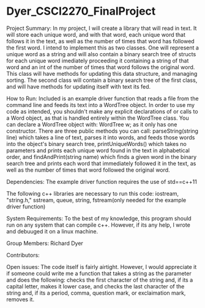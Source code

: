 # Dyer_CSCI2270_FinalProject

Project Summary:
  In my project, I will create a library that will read in text. It will store each unique word, and with that word, each unique word that follows it in the text, as well as the number of times that word has followed the first word. I intend to implement this as two classes. One will represent a unique word as a string and will also contain a binary search tree of structs for each unique word imediately proceeding it containing a string of that word and an int of the number of times that word follows the original word. This class will have methods for updating this data structure, and managing sorting. The second class will contain a binary search tree of the first class, and will have methods for updating itself with text its fed.
  
How to Run:
  Included is an example driver function that reads a file from the command line and feeds its text into a WordTree object. In order to use my code as intended, you shouldn't make any explicit declarations of or calls to a Word object, as that is handled entirely within the WordTree class. You can declare a WordTree object with:
  WordTree w;
as it only has one constructor. There are three public methods you can call: parseString(string line) which takes a line of text, parses it into words, and feeds those words into the object's binary search tree, printUniqueWords() which takes no parameters and prints each unique word found in the text in alphabetical order, and findAndPrint(string name) which finds a given word in the binary search tree and prints each word that immediately followed it in the text, as well as the number of times that word followed the original word.

Dependencies:
  The example driver function requires the use of std==c++11 

The following c++ libraries are necessary to run this code:
  iostream,
  "string.h,"
  sstream,
  queue,
  string,
  fstream(only needed for the example driver function)

System Requirements:
To the best of my knowledge, this program should run on any system that can compile c++. However, if its any help, I wrote and debuuged it on a linux machine.

Group Members:
  Richard Dyer
  
Contributors:

Open issues:
  The code itself is fairly airtight. However, I would appreciate it if someone could write me a function that takes a string as the parameter and does the following: checks the first character of the string and, if its a capital letter, makes it lower case, and checks the last character of the string and, if its a period, comma, question mark, or exclaimation mark, removes it.
